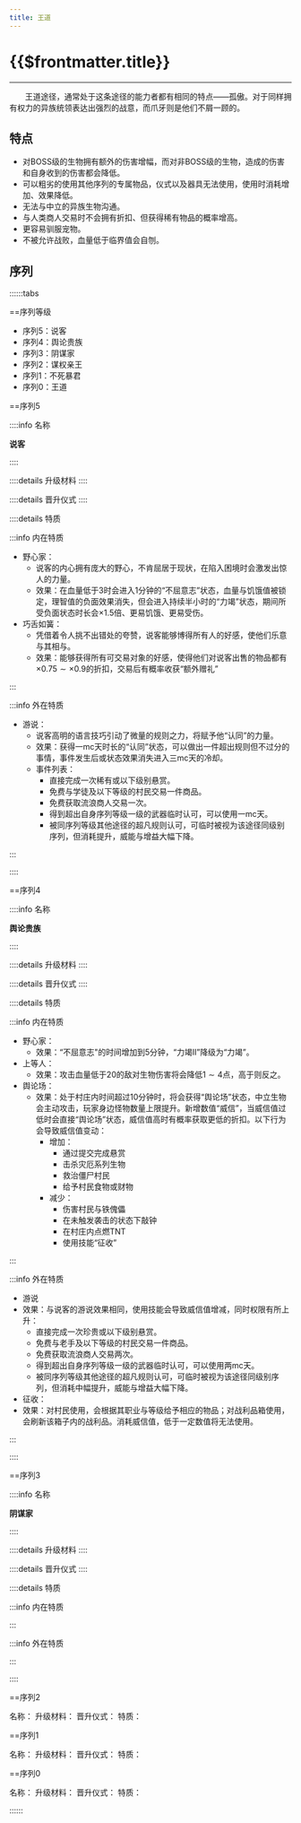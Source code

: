 ```yaml
---
title: 王道
---
```


# {{$frontmatter.title}}

***

&emsp;&emsp;王道途径，通常处于这条途径的能力者都有相同的特点——孤傲。对于同样拥有权力的异族统领表达出强烈的战意，而爪牙则是他们不屑一顾的。

## 特点

- 对BOSS级的生物拥有额外的伤害增幅，而对非BOSS级的生物，造成的伤害和自身收到的伤害都会降低。
- 可以粗劣的使用其他序列的专属物品，仪式以及器具无法使用，使用时消耗增加、效果降低。
- 无法与中立的异族生物沟通。
- 与人类商人交易时不会拥有折扣、但获得稀有物品的概率增高。
- 更容易驯服宠物。
- 不被允许战败，血量低于临界值会自刎。

## 序列

::::::tabs

==序列等级

- 序列5：说客
- 序列4：舆论贵族
- 序列3：阴谋家
- 序列2：谋权亲王
- 序列1：不死暴君
- 序列0：王道

==序列5

::::info 名称

**说客**

::::  

::::details 升级材料
::::

::::details 晋升仪式
::::

::::details 特质

:::info 内在特质

- 野心家：
  - 说客的内心拥有庞大的野心，不肯屈居于现状，在陷入困境时会激发出惊人的力量。
  - 效果：在血量低于3时会进入1分钟的“不屈意志”状态，血量与饥饿值被锁定，理智值的负面效果消失，但会进入持续半小时的“力竭”状态，期间所受负面状态时长会$\times1.5$倍、更易饥饿、更易受伤。
- 巧舌如簧：
  - 凭借着令人挑不出错处的夸赞，说客能够博得所有人的好感，使他们乐意与其相与。
  - 效果：能够获得所有可交易对象的好感，使得他们对说客出售的物品都有$\times0.75\sim\times0.9$的折扣，交易后有概率收获“额外赠礼”

:::

:::info 外在特质

- 游说：
  - 说客高明的语言技巧引动了微量的规则之力，将赋予他“认同”的力量。
  - 效果：获得一mc天时长的“认同”状态，可以做出一件超出规则但不过分的事情，事件发生后或状态效果消失进入三mc天的冷却。
  - 事件列表：
    - 直接完成一次稀有或以下级别悬赏。
    - 免费与学徒及以下等级的村民交易一件商品。
    - 免费获取流浪商人交易一次。
    - 得到超出自身序列等级一级的武器临时认可，可以使用一mc天。
    - 被同序列等级其他途径的超凡规则认可，可临时被视为该途径同级别序列，但消耗提升，威能与增益大幅下降。

:::

::::

==序列4

::::info 名称

**舆论贵族**

::::  

::::details 升级材料
::::

::::details 晋升仪式
::::

::::details 特质

:::info 内在特质

- 野心家：
  - 效果：“不屈意志"的时间增加到5分钟，“力竭Ⅱ”降级为“力竭”。
- 上等人：
  - 效果：攻击血量低于20的敌对生物伤害将会降低$1\sim4$点，高于则反之。
- 舆论场：
  - 效果：处于村庄内时间超过10分钟时，将会获得“舆论场”状态，中立生物会主动攻击，玩家身边怪物数量上限提升。新增数值“威信”，当威信值过低时会直接“舆论场”状态，威信值高时有概率获取更低的折扣。以下行为会导致威信值变动： 
    - 增加： 
      - 通过提交完成悬赏
      - 击杀灾厄系列生物
      - 救治僵尸村民
      - 给予村民食物或财物
    - 减少： 
      - 伤害村民与铁傀儡
      - 在未触发袭击的状态下敲钟
      - 在村庄内点燃TNT
      - 使用技能“征收”

:::

:::info 外在特质

- 游说
- 效果：与说客的游说效果相同，使用技能会导致威信值增减，同时权限有所上升：
  - 直接完成一次珍贵或以下级别悬赏。
  - 免费与老手及以下等级的村民交易一件商品。
  - 免费获取流浪商人交易两次。
  - 得到超出自身序列等级一级的武器临时认可，可以使用两mc天。
  - 被同序列等级其他途径的超凡规则认可，可临时被视为该途径同级别序列，但消耗中幅提升，威能与增益大幅下降。
- 征收：
- 效果：对村民使用，会根据其职业与等级给予相应的物品；对战利品箱使用，会刷新该箱子内的战利品。消耗威信值，低于一定数值将无法使用。

:::

::::

==序列3

::::info 名称

**阴谋家**

::::  

::::details 升级材料
::::

::::details 晋升仪式
::::

::::details 特质

:::info 内在特质

:::

:::info 外在特质

:::

::::

==序列2

名称：
升级材料：
晋升仪式：
特质：

==序列1

名称：
升级材料：
晋升仪式：
特质：

==序列0

名称：
升级材料：
晋升仪式：
特质：

::::::